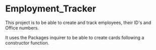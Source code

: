 # Employment_Tracker

This project is to be able to create and track employees, their ID's and Office numbers.

It uses the Packages inquirer to be able to create cards following a constructor function.

